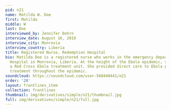 ```yaml
---
pid: n21
name: Matilda W. Doe
first: Matilda
middle: W
last: Doe
interviewed_by: Jennifer Dohrn
interview_date: August 16, 2019
interview_city: Monrovia
interview_country: Liberia
title: Registered Nurse, Redemption Hospital
bio: Matilda Doe is a registered nurse who works in the emergency department at Redemption
  Hospital in Monrovia, Liberia. At the height of the Ebola epidemic, she worked in
  a Red Cross Ebola treatment unit. She provided direct care to Ebola patients needing
  treatment throughout the epidemic.
soundcloud: https://soundcloud.com/user-568440441/n21
order: '20'
layout: frontlines_item
collection: frontlines
thumbnail: img/derivatives/simple/n21/thumbnail.jpg
full: img/derivatives/simple/n21/full.jpg
---
```

